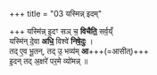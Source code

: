 +++
title = "03 यस्मिन्न् इदम्"

+++
यस्मि॑न्न् इ॒दꣳ सञ् च॒ **विचैति॒** सर्व॒य्ँ  
यस्मि॑न् दे॒वा **अधि॒** विश्वे॑ **निषे॒दुः** ।  
तद् ए॒व भू॒तन्, तद् उ॒ भव्य॑म् **आ**+++(=आसीत्)+++  
इ॒दन् तद् अ॒क्षरे॑ पर॒मे व्यो॑मन्न् ॥